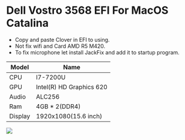 # Dell Vostro 3568 EFI For MacOS Catalina
- Copy and paste Clover in EFI to using.
- Not fix wifi and Card AMD R5 M420.
- To fix microphone let install JackFix and add it to startup program.

| Model     | Name    |
| --------- | -------- | 
| CPU    | I7-7200U  |
| GPU     | Intel(R) HD Graphics 620     |   
| Audio | ALC256    |
| Ram | 4GB * 2(DDR4)    |
| Display | 1920x1080(15.6 inch)    |

![](http://i.imgur.com/otzanJc.png)
